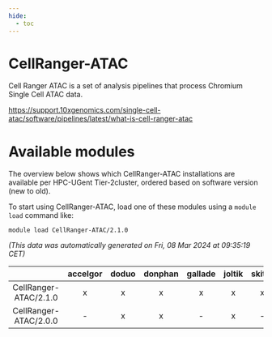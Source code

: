 ```yaml
---
hide:
  - toc
---
```


CellRanger-ATAC
===============


Cell Ranger ATAC is a set of analysis pipelines that process Chromium Single Cell ATAC data.

https://support.10xgenomics.com/single-cell-atac/software/pipelines/latest/what-is-cell-ranger-atac
# Available modules


The overview below shows which CellRanger-ATAC installations are available per HPC-UGent Tier-2cluster, ordered based on software version (new to old).

To start using CellRanger-ATAC, load one of these modules using a `module load` command like:

```shell
module load CellRanger-ATAC/2.1.0
```

*(This data was automatically generated on Fri, 08 Mar 2024 at 09:35:19 CET)*  

| |accelgor|doduo|donphan|gallade|joltik|skitty|
| :---: | :---: | :---: | :---: | :---: | :---: | :---: |
|CellRanger-ATAC/2.1.0|x|x|x|x|x|x|
|CellRanger-ATAC/2.0.0|-|x|x|-|x|-|
